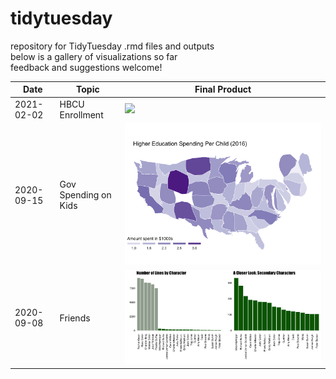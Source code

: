 # tidytuesday
repository for TidyTuesday .rmd files and outputs
<br>
below is a gallery of visualizations so far
<br>
feedback and suggestions welcome!

|Date | Topic | Final Product | 
| ------ | ------ | ------ |
|2021-02-02 | HBCU Enrollment | ![](2021_Week06_HBCUEnrollment/hbcuEnroll.gif) |
|2020-09-15 | Gov Spending on Kids |![](2020_Week28_GovSpendingOnKids/GovSpendingOnKids.png) |
|2020-09-08 | Friends | ![](2020_Week27_Friends/friends_utterances.png) |
